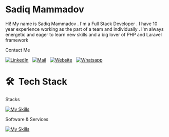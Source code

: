 # Sadiq Mammadov

Hi! My name is Sadiq Mammadov . I'm a Full Stack Developer . I have 10 year experience working as the part of a team and individually . I'm always energetic and eager to learn new skills and a big lover of PHP and Laravel framework


Contact Me

<a href="https://www.linkedin.com/in/sadiq-memmedov/" target="_blank"><img src="https://img.shields.io/badge/linkedin-%230077B5.svg?&style=for-the-badge&logo=linkedin&logoColor=white" alt="LinkedIn" /></a>&nbsp;&nbsp;
<a href="mailto:sadiqmemmedov93@mail.ru" target="_blank"><img src="https://img.shields.io/badge/mail-%23D14836.svg?&style=for-the-badge&logo=gmail&logoColor=white" alt="Mail"/></a>&nbsp;&nbsp;
<a href="https://mrsadiq.info" target="_blank"><img src="https://img.shields.io/badge/WEBSITE-4285F4?style=for-the-badge&logo=GoogleChrome&logoColor=white" alt="Website"/></a>&nbsp;&nbsp;
<a href="https://api.whatsapp.com/send?phone=994774340711" target="_blank"><img src="https://img.shields.io/badge/WhatsApp-25D366?style=for-the-badge&logo=whatsapp&logoColor=white" alt="Whatsapp"/></a>&nbsp;&nbsp;


# 🛠 &nbsp;Tech Stack

Stacks

[![My Skills](https://skillicons.dev/icons?i=php,laravel,git,mysql,js,jquery,html,css,bootstrap,sass,seo&theme=light)](https://mrsadiq.info)

Software & Services

[![My Skills](https://skillicons.dev/icons?i=git,github,postman,stackoverflow,cloudflare,linux&theme=light)](https://mrsadiq.info)
